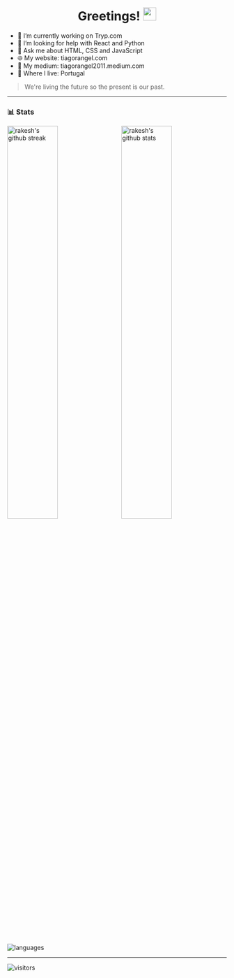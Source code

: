 <h1 align="center">Greetings! <img src="https://raw.githubusercontent.com/MartinHeinz/MartinHeinz/master/wave.gif" width="30"></h1>


* 🔭 I’m currently working on Tryp.com
* 🤔 I’m looking for help with React and Python
* 💬 Ask me about HTML, CSS and JavaScript
* 🌐 My website: tiagorangel.com
* 📜 My medium: tiagorangel2011.medium.com
* 🚩 Where I live: Portugal

> We're living the future so
> the present is our past.

---

### 📊 Stats

<img src="https://github-readme-stats.vercel.app/api?username=tiagorangel2011&include_all_commits=true&show_icons=true&theme=github_light&hide_border=true" alt="rakesh's github stats" width="48%" align="right" >
<img src="https://github-readme-streak-stats.herokuapp.com/?user=tiagorangel2011&theme=github_light&hide_border=true" alt="rakesh's github streak" width="48%" >
<img alt="languages" src="https://github-readme-stats.vercel.app/api/top-langs/?username=tiagorangel2011&theme=github_light&hide_border=true&layout=compact" />

---

![visitors](https://visitor-badge.laobi.icu/badge?page_id=tiagorangel2011.tiagorangel2011)
